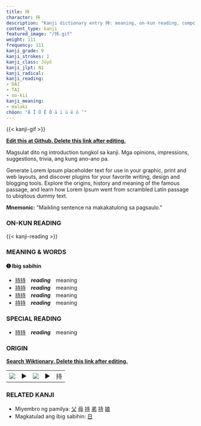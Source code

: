 ```yaml
---
title: 持
character: 持
description: "Kanji dictionary entry 持: meaning, on-kun reading, compounds, origin, related kanji"
content_type: kanji
featured_image: "/持.gif"
weight: 111
frequency: 111
kanji_grade: 9
kanji_strokes: 1
kanji_class: Jōyō
kanji_jlpt: N1
kanji_radical: 
kanji_reading: 
- DAI
- TAI
- oo-kii
kanji_meaning:
- malaki
chōon: "Ā Ī Ū Ē Ō ā ī ū ē ō ’"
---
```

[//]: # (Don't edit the line below. Kanji animated GIF code is automatically generated.)
{{< kanji-gif >}}

[//]: # (Edit below this line.)

**[Edit this at Github. Delete this link after editing.](https://github.com/tim0g/tim/tree/main/content/kanji/持/index.md)**

Magsulat dito ng introduction tungkol sa kanji. Mga opinions, impressions, suggestions, trivia, ang kung ano-ano pa.

Generate Lorem Ipsum placeholder text for use in your graphic, print and web layouts, and discover plugins for your favorite writing, design and blogging tools. Explore the origins, history and meaning of the famous passage, and learn how Lorem Ipsum went from scrambled Latin passage to ubiqitous dummy text.
 
**Mnemonic:** "Maikling sentence na makakatulong sa pagsaulo."

### ON-KUN READING

[//]: # (Don't edit the line below. ON-KUN READING code is automatically generated.)
{{< kanji-reading >}}

### MEANING & WORDS

#### ➊ **Ibig sabihin**
  - [持](../持)[持](../持)　***reading***　meaning
  - [持](../持)[持](../持)　***reading***　meaning
  - [持](../持)[持](../持)　***reading***　meaning
  - [持](../持)[持](../持)　***reading***　meaning

### SPECIAL READING
  - [持](../持)[持](../持)　***reading***　meaning

### ORIGIN

**[Search Wiktionary. Delete this link after editing.](https://wiktionary.org/wiki/持)**
<table class="kanji-table"><tr><td>
<img src="60px-持-bronze.svg.png">
</td><td>▶</td><td>
<img src="60px-持-oracle.svg.png">
</td><td>▶</td>
<td class="kanji-origin">持</td>
</tr></table>

### RELATED KANJI
- Miyembro ng pamilya: [父](../父) [母](../母) [持](../持) [弟](../弟) [持](../持) [娘](../娘)
- Magkatulad ang ibig sabihin: [日](../日)
